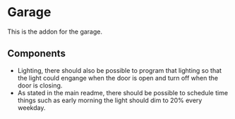 # Garage
This is the addon for the garage.

## Components
* Lighting, there should also be possible to program that lighting so that the light could engange when the door is open and turn off when the door is closing.
* As stated in the main readme, there should be possible to schedule time things such as early morning the light should dim to 20% every weekday.
